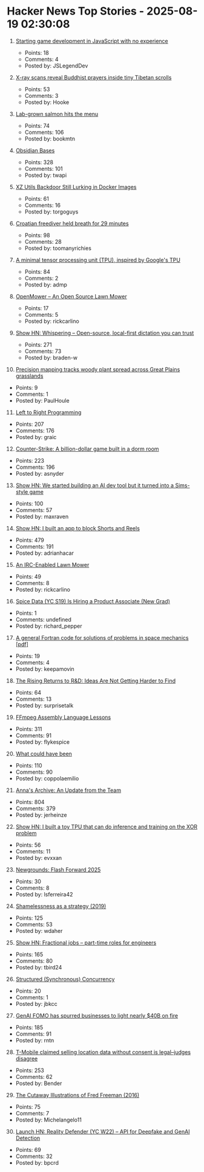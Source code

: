 # Hacker News Top Stories - 2025-08-19 02:30:08

1. [Starting game development in JavaScript with no experience](https://jslegenddev.substack.com/p/how-to-start-making-games-in-javascript)
   - Points: 18
   - Comments: 4
   - Posted by: JSLegendDev

2. [X-ray scans reveal Buddhist prayers inside tiny Tibetan scrolls](https://www.popsci.com/technology/tibetan-prayer-scroll-scans/)
   - Points: 53
   - Comments: 3
   - Posted by: Hooke

3. [Lab-grown salmon hits the menu](https://www.smithsonianmag.com/smart-news/lab-grown-salmon-hits-the-menu-at-an-oregon-restaurant-as-the-fda-greenlights-the-cell-cultured-product-180986769/)
   - Points: 74
   - Comments: 106
   - Posted by: bookmtn

4. [Obsidian Bases](https://help.obsidian.md/bases)
   - Points: 328
   - Comments: 101
   - Posted by: twapi

5. [XZ Utils Backdoor Still Lurking in Docker Images](https://www.binarly.io/blog/persistent-risk-xz-utils-backdoor-still-lurking-in-docker-images)
   - Points: 61
   - Comments: 16
   - Posted by: torgoguys

6. [Croatian freediver held breath for 29 minutes](https://divernet.com/scuba-news/freediving/how-croatian-freediver-held-breath-for-29-minutes/)
   - Points: 98
   - Comments: 28
   - Posted by: toomanyrichies

7. [A minimal tensor processing unit (TPU), inspired by Google's TPU](https://github.com/tiny-tpu-v2/tiny-tpu)
   - Points: 84
   - Comments: 2
   - Posted by: admp

8. [OpenMower – An Open Source Lawn Mower](https://github.com/ClemensElflein/OpenMower)
   - Points: 17
   - Comments: 5
   - Posted by: rickcarlino

9. [Show HN: Whispering – Open-source, local-first dictation you can trust](https://github.com/epicenter-so/epicenter/tree/main/apps/whispering)
   - Points: 271
   - Comments: 73
   - Posted by: braden-w

10. [Precision mapping tracks woody plant spread across Great Plains grasslands](https://phys.org/news/2025-07-precision-tracks-woody-great-plains.html)
   - Points: 9
   - Comments: 1
   - Posted by: PaulHoule

11. [Left to Right Programming](https://graic.net/p/left-to-right-programming)
   - Points: 207
   - Comments: 176
   - Posted by: graic

12. [Counter-Strike: A billion-dollar game built in a dorm room](https://www.nytimes.com/2025/08/18/arts/counter-strike-half-life-minh-le.html)
   - Points: 223
   - Comments: 196
   - Posted by: asnyder

13. [Show HN: We started building an AI dev tool but it turned into a Sims-style game](https://www.youtube.com/watch?v=sRPnX_f2V_c)
   - Points: 100
   - Comments: 57
   - Posted by: maxraven

14. [Show HN: I built an app to block Shorts and Reels](https://scrollguard.app/)
   - Points: 479
   - Comments: 191
   - Posted by: adrianhacar

15. [An IRC-Enabled Lawn Mower](https://jotunheimr.idlerpg.net/users/jotun/lawnmower/)
   - Points: 49
   - Comments: 8
   - Posted by: rickcarlino

16. [Spice Data (YC S19) Is Hiring a Product Associate (New Grad)](https://www.ycombinator.com/companies/spice-data/jobs/RJz1peY-product-associate-new-grad)
   - Points: 1
   - Comments: undefined
   - Posted by: richard_pepper

17. [A general Fortran code for solutions of problems in space mechanics [pdf]](https://jonathanadams.pro/blog-articles/Nasa-Fortran-Code-1963.pdf)
   - Points: 19
   - Comments: 4
   - Posted by: keepamovin

18. [The Rising Returns to R&D: Ideas Are Not Getting Harder to Find](https://papers.ssrn.com/sol3/papers.cfm?abstract_id=5242171)
   - Points: 64
   - Comments: 13
   - Posted by: surprisetalk

19. [FFmpeg Assembly Language Lessons](https://github.com/FFmpeg/asm-lessons)
   - Points: 311
   - Comments: 91
   - Posted by: flykespice

20. [What could have been](https://coppolaemilio.com/entries/what-could-have-been/)
   - Points: 110
   - Comments: 90
   - Posted by: coppolaemilio

21. [Anna's Archive: An Update from the Team](https://annas-archive.org/blog/an-update-from-the-team.html)
   - Points: 804
   - Comments: 379
   - Posted by: jerheinze

22. [Show HN: I built a toy TPU that can do inference and training on the XOR problem](https://www.tinytpu.com)
   - Points: 56
   - Comments: 11
   - Posted by: evxxan

23. [Newgrounds: Flash Forward 2025](https://www.newgrounds.com/bbs/topic/1542140)
   - Points: 30
   - Comments: 8
   - Posted by: lsferreira42

24. [Shamelessness as a strategy (2019)](https://nadia.xyz/shameless)
   - Points: 125
   - Comments: 53
   - Posted by: wdaher

25. [Show HN: Fractional jobs – part-time roles for engineers](https://www.fractionaljobs.io)
   - Points: 165
   - Comments: 80
   - Posted by: tbird24

26. [Structured (Synchronous) Concurrency](https://fsantanna.github.io/sc.html)
   - Points: 20
   - Comments: 1
   - Posted by: jbkcc

27. [GenAI FOMO has spurred businesses to light nearly $40B on fire](https://www.theregister.com/2025/08/18/generative_ai_zero_return_95_percent/)
   - Points: 185
   - Comments: 91
   - Posted by: rntn

28. [T-Mobile claimed selling location data without consent is legal–judges disagree](https://arstechnica.com/tech-policy/2025/08/t-mobile-claimed-selling-location-data-without-consent-is-legal-judges-disagree/)
   - Points: 253
   - Comments: 62
   - Posted by: Bender

29. [The Cutaway Illustrations of Fred Freeman (2016)](https://5wgraphicsblog.com/2016/10/24/the-cutaway-illustrations-of-fred-freeman/)
   - Points: 75
   - Comments: 7
   - Posted by: Michelangelo11

30. [Launch HN: Reality Defender (YC W22) – API for Deepfake and GenAI Detection](https://www.realitydefender.com/platform/api)
   - Points: 69
   - Comments: 32
   - Posted by: bpcrd


